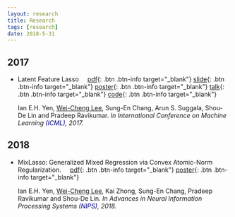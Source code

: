 ```yaml
---
layout: research
title: Research
tags: [research]
date: 2018-5-31
---
```


## 2017

*  <span style="color:navy,font-size:30px">Latent Feature Lasso</span>&nbsp;&nbsp;&nbsp;&nbsp;&nbsp;[pdf](http://www.cs.cmu.edu/~eyan/publication/LatentFeatureLasso.pdf){: .btn .btn-info target="_blank"}
        [slide](http://www.cs.cmu.edu/~eyan/publication/LFLassoSlide.pdf){: .btn .btn-info target="_blank"}
        [poster](http://www.cs.cmu.edu/~eyan/publication/LFLassoPoster.pdf){: .btn .btn-info target="_blank"}
        [talk](https://www.dropbox.com/s/ulz420uvym4huac/LFM_ICML_Tak.mp4){: .btn .btn-info target="_blank"}
        [code](http://www.cs.cmu.edu/~eyan/code/ConvexBMF.zip){: .btn .btn-info target="_blank"}

     Ian E.H. Yen, <u>Wei-Cheng Lee</u>, Sung-En Chang, Arun S. Suggala, Shou-De Lin and Pradeep Ravikumar.
     <I>In International Conference on Machine Learning <span style="color:navy">(ICML)</span>, 2017.</I>    

## 2018

*  <span style="color:navy,font-size:30px">MixLasso: Generalized Mixed Regression via Convex Atomic-Norm Regularization.</span>&nbsp;&nbsp;&nbsp;&nbsp;&nbsp;[pdf](https://papers.nips.cc/paper/8284-mixlasso-generalized-mixed-regression-via-convex-atomic-norm-regularization){: .btn .btn-info target="_blank"}
        [poster]({{site.url}}/assets/download/MRLPoster_NIPS.pdf){: .btn .btn-info target="_blank"}

     Ian E.H. Yen, <u>Wei-Cheng Lee</u>, Kai Zhong, Sung-En Chang, Pradeep Ravikumar and Shou-De Lin.
     <I>In Advances in Neural Information Processing Systems <span style="color:navy">(NIPS)</span>, 2018.</I>    
     